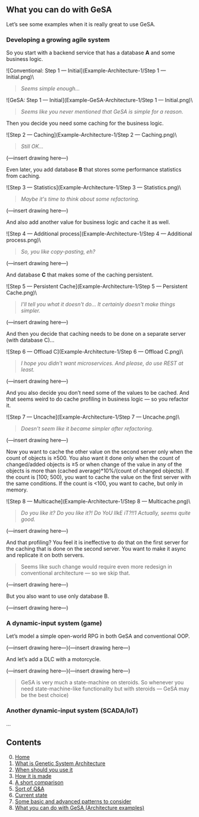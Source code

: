 
## What you can do with GeSA

Let’s see some examples when it is really great to use GeSA.

### Developing a growing agile system

So you start with a backend service that has a database **A** and some business
logic.

![Conventional: Step 1 — Initial](Example-Architecture-1/Step 1 — Initial.png)\ 

> *Seems simple enough…*

![GeSA: Step 1 — Initial](Example-GeSA-Architecture-1/Step 1 — Initial.png)\ 

> *Seems like you never mentioned that GeSA is simple for a reason.*

Then you decide you need some caching for the business logic.

![Step 2 — Caching](Example-Architecture-1/Step 2 — Caching.png)\ 

> *Still OK…*

(—insert drawing here—)

Even later, you add database **B** that stores some performance statistics from
caching.

![Step 3 — Statistics](Example-Architecture-1/Step 3 — Statistics.png)\ 

> *Maybe it's time to think about some refactoring.*

(—insert drawing here—)

And also add another value for business logic and cache it as well.

![Step 4 — Additional process](Example-Architecture-1/Step 4 — Additional process.png)\ 

> *So, you like copy-pasting, eh?*

(—insert drawing here—)

And database **C** that makes some of the caching persistent.

![Step 5 — Persistent Cache](Example-Architecture-1/Step 5 — Persistent Cache.png)\ 

> *I'll tell you what it doesn't do… It certainly doesn't make things simpler.*

(—insert drawing here—)

And then you decide that caching needs to be done on a separate server (with
database C)…

![Step 6 — Offload C](Example-Architecture-1/Step 6 — Offload C.png)\ 

> *I hope you didn't want microservices. And please, do use REST at least.*

(—insert drawing here—)

And you also decide you don’t need some of the values to be cached. And that
seems weird to do cache profiling in business logic — so you refactor it.

![Step 7 — Uncache](Example-Architecture-1/Step 7 — Uncache.png)\ 

> *Doesn't seem like it became simpler after refactoring.*

(—insert drawing here—)

Now you want to cache the other value on the second server only when the count
of objects is ≥500. You also want it done only when the count of changed/added
objects is ≥5 or when change of the value in any of the objects is more than
(cached average)*10%/(count of changed objects). If the count is [100; 500),
you want to cache the value on the first server with the same conditions. If
the count is <100, you want to cache, but only in memory.

![Step 8 — Multicache](Example-Architecture-1/Step 8 — Multicache.png)\ 

> *Do you like it? Do you like it?! Do YoU lIkE iT?!!1 Actually, seems quite
> good.*


(—insert drawing here—)

And that profiling? You feel it is ineffective to do that on the first server
for the caching that is done on the second server. You want to make it async
and replicate it on both servers.

> Seems like such change would require even more redesign in conventional
> architecture — so we skip that.


(—insert drawing here—)

But you also want to use only database B.

(—insert drawing here—)



### A dynamic-input system (game)

Let’s model a simple open-world RPG in both GeSA and conventional OOP.

(—insert drawing here—)(—insert drawing here—)

And let’s add a DLC with a motorcycle.

(—insert drawing here—)(—insert drawing here—)

> GeSA is very much a state-machine on steroids. So whenever you need
> state-machine-like functionality but with steroids — GeSA may be the best
> choice)


### Another dynamic-input system (SCADA/IoT)

…


## Contents

0. [Home](/README.md)
1. [What is Genetic System Architecture](/docs/GeSA%20Introduction.md)
2. [When should you use it](/docs/GeSA%20Usage.md)
3. [How it is made](/docs/GeSA%20Structure.md)
4. [A short comparison](/docs/GeSA%20Comparison.md)
5. [Sort of Q&A](/docs/GeSA%20QnA.md)
6. [Current state](/docs/GeSA%20State.md)
7. [Some basic and advanced patterns to consider](/docs/GeSA%20Patterns.md)
8. [What you can do with GeSA (Architecture examples)](/docs/GeSA%20Examples.md)

